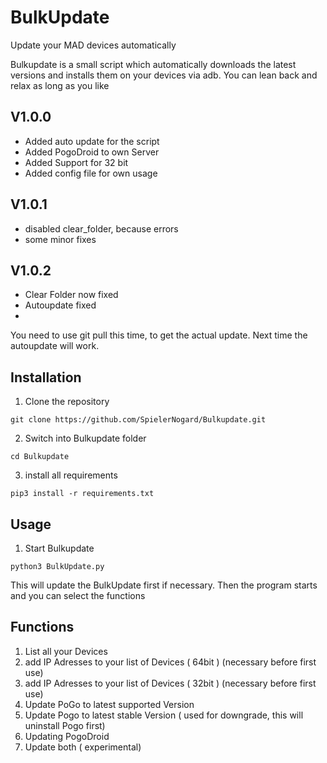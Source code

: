 

# BulkUpdate
Update your MAD devices automatically
  
Bulkupdate is a small script which automatically downloads the latest versions and installs them on your devices via adb. You can lean back and relax as long as you like
## V1.0.0
- Added auto update for the script
- Added PogoDroid to own Server
- Added Support for 32 bit
- Added config file for own usage

## V1.0.1
- disabled clear_folder, because errors
- some minor fixes

## V1.0.2
- Clear Folder now fixed
- Autoupdate fixed
- 
You need to use git pull this time, to get the actual update. Next time the autoupdate will work.
## Installation

1. Clone the repository
````
git clone https://github.com/SpielerNogard/Bulkupdate.git
````
2. Switch into Bulkupdate folder
````
cd Bulkupdate
````
3. install all requirements
````
pip3 install -r requirements.txt
````

## Usage

1. Start Bulkupdate
````
python3 BulkUpdate.py
````

This will update the BulkUpdate first if necessary. Then the program starts and you can select the functions

## Functions
1. List all your Devices
2. add IP Adresses to your list of Devices ( 64bit ) (necessary before first use)
3. add IP Adresses to your list of Devices ( 32bit ) (necessary before first use)
4. Update PoGo to latest supported Version
5. Update Pogo to latest stable Version ( used for downgrade, this will uninstall Pogo first)
6. Updating PogoDroid
7. Update both ( experimental)
